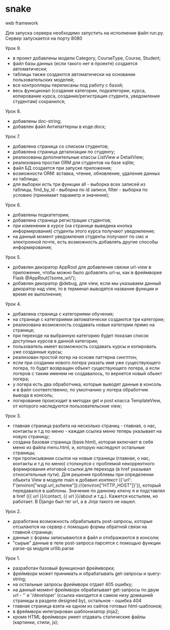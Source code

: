 # snake
web framework

Для запуска сервера необходимо запустить на исполнение файл run.py. Сервер запускается на порту 8080

Урок 9.
- в проект добавлены модели Category, CourseType, Course, Student;
- файл базы данных (если такого нет в проекте) создается автоматически;
- таблицы также создаются автоматически на основании пользовательских моделей;
- все контроллеры переписаны под работу с базой;
- весь функционал (создание категории, подкатегории, курса, копирование курса, создание/регистрация студента, уведомления студентам) сохранился;

Урок 8.
- добавлены doc-string;
- добавлен файл Антипаттерны в коде.docx;

Урок 7.
- добавлена страница со списком студентов;
- добавлена страница детализации по студенту;
- реализованы дополнительные классы ListView и DetailView;
- реализована простая ORM для студентов на базе sqlite;
- файл БД создается при запуске приложения;
- возможности ORM: вставка, чтение, обновление, удаление данных из таблицы;
- для выборки есть три функции all - выборка всех записей из таблицы, find_by_id - выборка по id записи, filter - выборка по условию (принимает параметр и значение);

Урок 6.
- добавлены подкатегории;
- добавлена страница регистрации студентов;
- при изменении в курсе (на странице выведена кнопка информирования) студенты этого курса получают уведомление;
- на данный момент уведомления студенты получают по смс и электронной почте, есть возможность добавлять другие способы информирования;

Урок 5.
- добавлен декоратор AppRout для добавления связки url-view в приложение, чтобы можно было добавлять url-ы, как в фреймворке Flask @AppRout(‘/some_url/’);
- добавлен декоратор @debug, для view, если мы указываем данный декоратор над view, то в терминал выводятся название функции и время ее выполнения;

Урок 4.
- добавлена страница с категориями обучения;
- на странице с категориями автоматически создаются три категории;
- реализована возможность создавать новые категории прямо на странице;
- при переходе на выбранную категорию будет показан список доступных курсов в данной категории;
- пользователь имеет возможность создавать курсы и копировать уже созданные курсы;
- реализован простой логер на основе паттерна синглтон;
- если при создании нового логера указать имя уже существующего логера, то будет возвращен объект существующего логера, а если логеров с таким именем не создавалось, то вернется новый обьект логера;
- у логера есть два обработчика, которые выводят данные в консоль и в файл соответственно, по умолчанию у логера обработчик вывода в консоль;
- логирование происходит в методах get и post класса TemplateView, от которого наследуются пользовательские view;

Урок 3.
- главная страница разбита на несколько страниц - главная, о нас, контакты и т.д по меню - каждая ссылка меню теперь указывает на новую страницу;
- создана базовая страница (base.html), которая включает в себя меню из файла menu.html, и, которую наследуют остальные страницы;
- при прописывании ссылок на новые страницы (главная, о нас, контакты и т.д по меню) столкнулся с проблемой некорректного формирования итоговой ссылки для перехода (в href указывал относительные пути). Для решения проблемы при определении обьекта View в модуле main я добавил контекст ({'url': f'{environ["wsgi.url_scheme"]}://{environ["HTTP_HOST"]}'}), который передавался в шаблоны. Значение по данному ключу я и подставлял в href ({{ url }}/contact, {{ url }}/about и т.д.). Кажется костылем, но работает. В Django был тег url, а в Jinja такого не нашел.

Урок 2.
- доработана возможность обрабатывать post-запросы, которые отсылаются на сервер с помощью формы обратной связи на главной странице;
- данные с формы записываются в файл и отображаются в консоли;
- "сырые" данные в теле post-запроса парсятся с помощью функции parse-qs модуля urllib.parse

Урок 1.
- разработан базовый функционал фреймворка;
- фреймворк может принимать и обрабатывать get-запросы и query-string;
- на остальные запросы фреймворк отдает 405 ошибку;
- на данный момент фреймворк обрабатывает get-запросы по двум url - '' и '/developer' (ссылка находится в самом низу домашней страницы в разделе designed by), остальное - ошибка 404
- главная страница взята на одном из сайтов готовых html-шаблонов;
- в фреймворк интегрирован шаблонизатор jinja2;
- кроме HTML фреймворк умеет отдавать статические файлы (картинки, стили, js);
